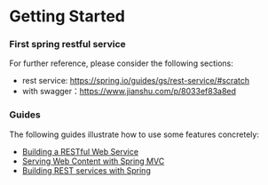 # Getting Started

### First spring restful service
For further reference, please consider the following sections:

* rest service: https://spring.io/guides/gs/rest-service/#scratch
* with swagger：https://www.jianshu.com/p/8033ef83a8ed


### Guides
The following guides illustrate how to use some features concretely:

* [Building a RESTful Web Service](https://spring.io/guides/gs/rest-service/)
* [Serving Web Content with Spring MVC](https://spring.io/guides/gs/serving-web-content/)
* [Building REST services with Spring](https://spring.io/guides/tutorials/bookmarks/)

